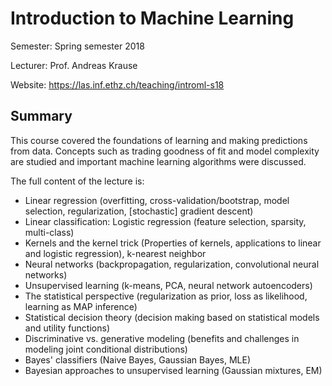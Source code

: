 # Introduction to Machine Learning

Semester: Spring semester 2018

Lecturer: Prof. Andreas Krause

Website: https://las.inf.ethz.ch/teaching/introml-s18

## Summary

This course covered the foundations of learning and making predictions from data. Concepts such as trading goodness of fit and model complexity are studied and important machine learning algorithms were discussed.

The full content of the lecture is:

* Linear regression (overfitting, cross-validation/bootstrap, model selection, regularization, [stochastic] gradient descent)
* Linear classification: Logistic regression (feature selection, sparsity, multi-class)
* Kernels and the kernel trick (Properties of kernels, applications to linear and logistic regression), k-nearest neighbor
* Neural networks (backpropagation, regularization, convolutional neural networks)
* Unsupervised learning (k-means, PCA, neural network autoencoders)
* The statistical perspective (regularization as prior, loss as likelihood, learning as MAP inference)
* Statistical decision theory (decision making based on statistical models and utility functions)
* Discriminative vs. generative modeling (benefits and challenges in modeling joint conditional distributions)
* Bayes' classifiers (Naive Bayes, Gaussian Bayes, MLE)
* Bayesian approaches to unsupervised learning (Gaussian mixtures, EM)
